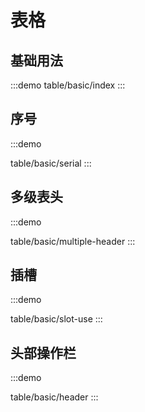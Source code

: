 

# 表格

## 基础用法

:::demo
table/basic/index
:::



## 序号
:::demo

table/basic/serial
:::

## 多级表头
:::demo

table/basic/multiple-header
:::

## 插槽
:::demo

table/basic/slot-use
:::


## 头部操作栏
:::demo

table/basic/header
:::

<!--

## 显示操作栏
// :::demo

table/basic/show-operations
:::

## 分页
// :::demo

table/basic/pagination
::: -->


<!-- @include: ./explain.md -->

